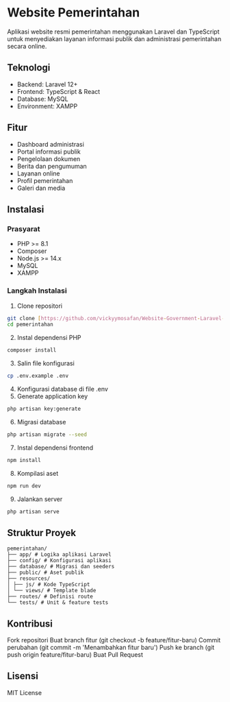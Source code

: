 # Website Pemerintahan

Aplikasi website resmi pemerintahan menggunakan Laravel dan TypeScript untuk menyediakan layanan informasi publik dan administrasi pemerintahan secara online.

## Teknologi

- Backend: Laravel 12+
- Frontend: TypeScript & React
- Database: MySQL
- Environment: XAMPP

## Fitur

- Dashboard administrasi
- Portal informasi publik
- Pengelolaan dokumen
- Berita dan pengumuman
- Layanan online
- Profil pemerintahan
- Galeri dan media

## Instalasi

### Prasyarat

- PHP >= 8.1
- Composer
- Node.js >= 14.x
- MySQL
- XAMPP

### Langkah Instalasi

1. Clone repositori

```bash
git clone [https://github.com/vickyymosafan/Website-Government-Laravel-Typescript.git](https://github.com/vickyymosafan/Website-Government-Laravel-Typescript.git)
cd pemerintahan
```

2. Instal dependensi PHP

```bash
composer install
```

3. Salin file konfigurasi

```bash
cp .env.example .env
```

4. Konfigurasi database di file .env
5. Generate application key

```bash
php artisan key:generate
```

6. Migrasi database

```bash
php artisan migrate --seed
```

7. Instal dependensi frontend

```bash
npm install
```

8. Kompilasi aset

```bash
npm run dev
```

9. Jalankan server

```bash
php artisan serve
```

## Struktur Proyek

```
pemerintahan/
├── app/ # Logika aplikasi Laravel
├── config/ # Konfigurasi aplikasi
├── database/ # Migrasi dan seeders
├── public/ # Aset publik
├── resources/
│ ├── js/ # Kode TypeScript
│ └── views/ # Template blade
├── routes/ # Definisi route
└── tests/ # Unit & feature tests
```

## Kontribusi

Fork repositori
Buat branch fitur (git checkout -b feature/fitur-baru)
Commit perubahan (git commit -m 'Menambahkan fitur baru')
Push ke branch (git push origin feature/fitur-baru)
Buat Pull Request

## Lisensi

MIT License
